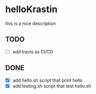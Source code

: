 # helloKrastin
this is a nice description

## TODO
- [ ] add travis as CI/CD

## DONE
- [x] add hello.sh script that print hello
- [x] add testing.sh script that test hello.sh
